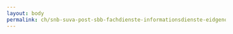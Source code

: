 ```yaml
---
layout: body
permalink: ch/snb-suva-post-sbb-fachdienste-informationsdienste-eidgenoessisches-departement-fuer-verteidigung-bevoelkerungsschutz-und-sport-heer/
---
```


